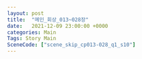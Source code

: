 ```yaml
---
layout: post
title:  "메인_회상_013~028장"
date:   2021-12-09 23:00:00 +0000
categories: Main
Tags: Story Main
SceneCode: ["scene_skip_cp013-028_q1_s10"]
---
```

